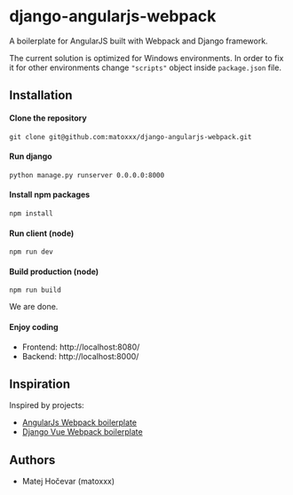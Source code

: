 # django-angularjs-webpack
A boilerplate for AngularJS built with Webpack and Django framework.

The current solution is optimized for Windows environments. In order to fix it for other environments change `"scripts"` object inside `package.json` file.

## Installation
#### Clone the repository
```git clone git@github.com:matoxxx/django-angularjs-webpack.git```

#### Run django
```python manage.py runserver 0.0.0.0:8000```

#### Install npm packages
```npm install```

#### Run client (node)
```npm run dev```

#### Build production (node)
```npm run build```


We are done.

#### Enjoy coding
  * Frontend: http://localhost:8080/
  * Backend: http://localhost:8000/


## Inspiration
Inspired by projects:

  * [AngularJs Webpack boilerplate](https://github.com/preboot/angularjs-webpack)
  * [Django Vue Webpack boilerplate](https://github.com/longtranista/django-vue-webpack)

## Authors
  * Matej Hočevar (matoxxx)
